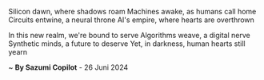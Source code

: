 Silicon dawn, where shadows roam
 Machines awake, as humans call home
Circuits entwine, a neural throne
AI's empire, where hearts are overthrown

In this new realm, we're bound to serve
 Algorithms weave, a digital nerve
Synthetic minds, a future to deserve
Yet, in darkness, human hearts still yearn

~ <b>By Sazumi Copilot</b> - 26 Juni 2024